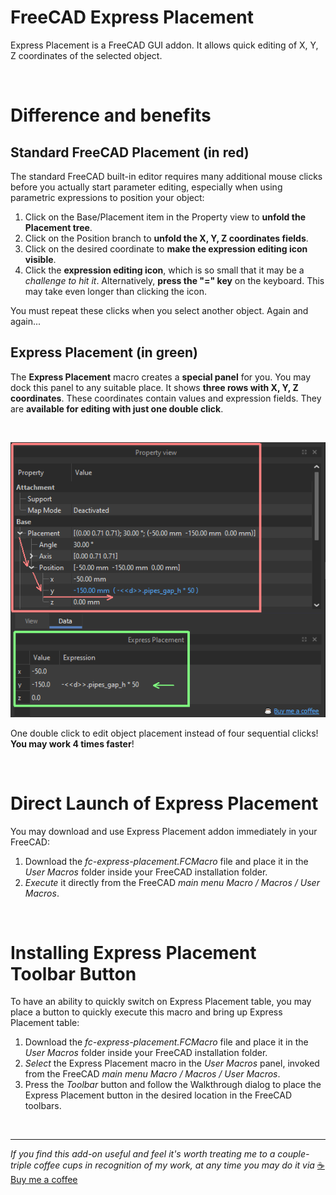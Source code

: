 # FreeCAD Express Placement
Express Placement is a FreeCAD GUI addon. It allows quick editing of X, Y, Z coordinates of the selected object. 


<br/>

# Difference and benefits

## Standard FreeCAD Placement (in red)

The standard FreeCAD built-in editor requires many additional mouse clicks before you actually start parameter editing, especially when using parametric expressions to position your object:

1. Click on the Base/Placement item in the Property view to __unfold the Placement tree__.
2. Click on the Position branch to __unfold the X, Y, Z coordinates fields__.
3. Click on the desired coordinate to __make the expression editing icon visible__.
4. Click the __expression editing icon__, which is so small that it may be a _challenge to hit it_. Alternatively, __press the "=" key__ on the keyboard. This may take even longer than clicking the icon.

You must repeat these clicks when you select another object. Again and again...

## Express Placement (in green)

The __Express Placement__ macro creates a __special panel__ for you. You may dock this panel to any suitable place. It shows __three rows with X, Y, Z coordinates__. These coordinates contain values and expression fields. They are __available for editing with just one double click__.

<br/>

[![Standard in red and Express in green](standard_vs_express.png "Standard in red and Express in green")](https://www.buymeacoffee.com/screeneroner)

One double click to edit object placement instead of four sequential clicks!<br/>
__You may work 4 times faster__!

<br/>

# Direct Launch of Express Placement
You may download and use Express Placement addon immediately in your FreeCAD:

1. Download the _fc-express-placement.FCMacro_ file and place it in the _User Macros_ folder inside your FreeCAD installation folder.
2. _Execute_ it directly from the FreeCAD _main menu Macro / Macros / User Macros_.

<br/>

# Installing Express Placement Toolbar Button
To have an ability to quickly switch on Express Placement table, you may place a button to quickly execute this macro and bring up Express Placement table:

1. Download the _fc-express-placement.FCMacro_ file and place it in the _User Macros_ folder inside your FreeCAD installation folder.
2. _Select_ the Express Placement macro in the _User Macros_ panel, invoked from the FreeCAD _main menu Macro / Macros / User Macros_.
3. Press the _Toolbar_ button and follow the Walkthrough dialog to place the Express Placement button in the desired location in the FreeCAD toolbars.

<br/>

---
_If you find this add-on useful and feel it's worth treating me to a couple-triple coffee cups in recognition of my work, at any time you may do it via_ [&#x2615; Buy me a coffee](https://www.buymeacoffee.com/screeneroner)

